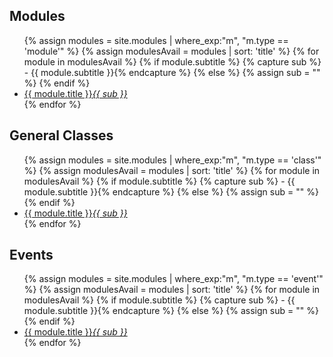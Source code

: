 <div id="naviLeft">
<h2>Modules</h2>
<ul>
   {% assign modules = site.modules | where_exp:"m", "m.type == 'module'" %}
   {% assign modulesAvail = modules | sort: 'title' %}
   {% for module in modulesAvail %}
   {% if module.subtitle %}
   {% capture sub %} - {{ module.subtitle }}{% endcapture %}
   {% else %}
   {% assign sub = "" %}
   {% endif %}
   <li><a href="{{ module.url }}" alt="{{ module.title }}"><u>{{ module.title }}</u><i>{{ sub }}</i></a></li>
   {% endfor %}
</ul>
<h2>General Classes</h2>
<ul>
   {% assign modules = site.modules | where_exp:"m", "m.type == 'class'" %}
   {% assign modulesAvail = modules | sort: 'title' %}
   {% for module in modulesAvail %}
   {% if module.subtitle %}
   {% capture sub %} - {{ module.subtitle }}{% endcapture %}
   {% else %}
   {% assign sub = "" %}
   {% endif %}
   <li><a href="{{ module.url }}" alt="{{ module.title }}"><u>{{ module.title }}</u><i>{{ sub }}</i></a></li>
   {% endfor %}
</ul>
<h2>Events</h2>
<ul>
   {% assign modules = site.modules | where_exp:"m", "m.type == 'event'" %}
   {% assign modulesAvail = modules | sort: 'title' %}
   {% for module in modulesAvail %}
   {% if module.subtitle %}
   {% capture sub %} - {{ module.subtitle }}{% endcapture %}
   {% else %}
   {% assign sub = "" %}
   {% endif %}
   <li><a href="{{ module.url }}" alt="{{ module.title }}"><u>{{ module.title }}</u><i>{{ sub }}</i></a></li>
   {% endfor %}
</ul>

</div>
